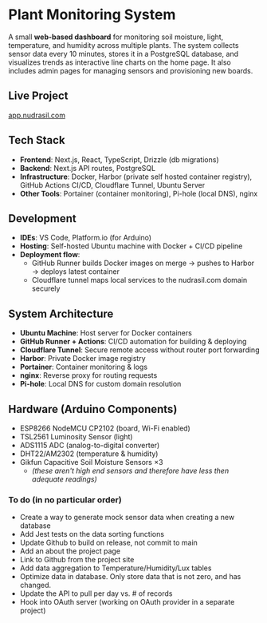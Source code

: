 # Plant Monitoring System

A small **web-based dashboard** for monitoring soil moisture, light, temperature, and humidity across multiple plants.
The system collects sensor data every 10 minutes, stores it in a PostgreSQL database, and visualizes trends as interactive line charts on the home page.
It also includes admin pages for managing sensors and provisioning new boards.

## Live Project

[app.nudrasil.com](https://app.nudrasil.com/)

## Tech Stack

- **Frontend**: Next.js, React, TypeScript, Drizzle (db migrations)
- **Backend**: Next.js API routes, PostgreSQL
- **Infrastructure**: Docker, Harbor (private self hosted container registry), GitHub Actions CI/CD, Cloudflare Tunnel, Ubuntu Server
- **Other Tools**: Portainer (container monitoring), Pi-hole (local DNS), nginx

## Development

- **IDEs**: VS Code, Platform.io (for Arduino)
- **Hosting**: Self-hosted Ubuntu machine with Docker + CI/CD pipeline
- **Deployment flow**:
  - GitHub Runner builds Docker images on merge → pushes to Harbor → deploys latest container
  - Cloudflare tunnel maps local services to the nudrasil.com domain securely

## System Architecture

- **Ubuntu Machine**: Host server for Docker containers
- **GitHub Runner + Actions**: CI/CD automation for building & deploying
- **Cloudflare Tunnel**: Secure remote access without router port forwarding
- **Harbor**: Private Docker image registry
- **Portainer**: Container monitoring & logs
- **nginx**: Reverse proxy for routing requests
- **Pi-hole**: Local DNS for custom domain resolution

## Hardware (Arduino Components)

- ESP8266 NodeMCU CP2102 (board, Wi-Fi enabled)
- TSL2561 Luminosity Sensor (light)
- ADS1115 ADC (analog-to-digital converter)
- DHT22/AM2302 (temperature & humidity)
- Gikfun Capacitive Soil Moisture Sensors ×3
  - _(these aren't high end sensors and therefore have less then adequate readings)_

### To do (in no particular order)

- Create a way to generate mock sensor data when creating a new database
- Add Jest tests on the data sorting functions
- Update Github to build on release, not commit to main
- Add an about the project page
- Link to Github from the project site
- Add data aggregation to Temperature/Humidity/Lux tables
- Optimize data in database. Only store data that is not zero, and has changed.
- Update the API to pull per day vs. # of records
- Hook into OAuth server (working on OAuth provider in a separate project)
